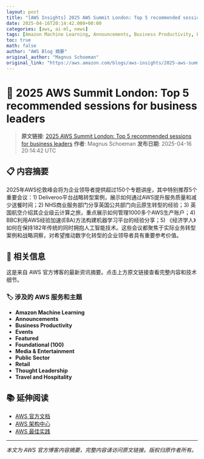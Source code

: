 ```yaml
---
layout: post
title: "[AWS Insights] 2025 AWS Summit London: Top 5 recommended sessions for business leaders"
date: 2025-04-16T20:14:42.000+00:00
categories: [aws, ai-ml, news]
tags: [Amazon Machine Learning, Announcements, Business Productivity, Events, Featured, Foundational (100), Media Entertainment, Public Sector, Retail, Thought Leadership, Travel and Hospitality]
toc: true
math: false
author: "AWS Blog 摘要"
original_author: "Magnus Schoeman"
original_link: "https://aws.amazon.com/blogs/aws-insights/2025-aws-summit-london-top-5-recommended-sessions-for-business-leaders/"
---
```


# 🤖 2025 AWS Summit London: Top 5 recommended sessions for business leaders

> **原文链接**: [2025 AWS Summit London: Top 5 recommended sessions for business leaders](https://aws.amazon.com/blogs/aws-insights/2025-aws-summit-london-top-5-recommended-sessions-for-business-leaders/)
> **作者**: Magnus Schoeman
> **发布日期**: 2025-04-16 20:14:42 UTC

## 📋 内容摘要

2025年AWS伦敦峰会将为企业领导者提供超过150个专题讲座，其中特别推荐5个重要会议：1) Deliveroo平台战略转型案例，展示如何通过AWS提升服务质量和减少送餐时间；2) NHS商业服务部门分享英国公共部门向云原生转型的经验；3) 英国航空介绍其企业级云计算之旅，重点展示如何管理1000多个AWS生产账户；4) BBC利用AWS经验加速(EBA)方法构建机器学习平台的经验分享；5) 《经济学人》如何在保持182年传统的同时拥抱人工智能技术。这些会议都聚焦于实际业务转型案例和战略洞察，对希望推动数字化转型的企业领导者具有重要参考价值。

## 🔗 相关信息

这是来自 AWS 官方博客的最新资讯摘要。点击上方原文链接查看完整内容和技术细节。

### 🏷️ 涉及的 AWS 服务和主题

- **Amazon Machine Learning**
- **Announcements**
- **Business Productivity**
- **Events**
- **Featured**
- **Foundational (100)**
- **Media & Entertainment**
- **Public Sector**
- **Retail**
- **Thought Leadership**
- **Travel and Hospitality**

## 📚 延伸阅读

- [AWS 官方文档](https://docs.aws.amazon.com/)
- [AWS 架构中心](https://aws.amazon.com/architecture/)
- [AWS 最佳实践](https://aws.amazon.com/architecture/well-architected/)

---

*本文为 AWS 官方博客内容摘要，完整内容请访问原文链接。版权归原作者所有。*